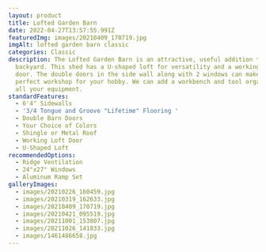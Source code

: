 ```yaml
---
layout: product
title: Lofted Garden Barn
date: 2022-04-27T13:57:55.991Z
featuredImg: images/20210409_170719.jpg
imgAlt: lofted garden barn classic
categories: Classic
description: The Lofted Garden Barn is an attractive, useful addition to your
  backyard. This shed has a U-shaped loft for versatility and a working loft
  door. The double doors in the side wall along with 2 windows can make this a
  perfect workshop for your hobby. We can add a workbench and tool organizer for
  all your equipment.
standardFeatures:
  - 6'4" Sidewalls
  - '3/4 Tongue and Groove "Lifetime" Flooring '
  - Double Barn Doors
  - Your Choice of Colors
  - Shingle or Metal Roof
  - Working Loft Door
  - U-Shaped Loft
recommendedOptions:
  - Ridge Ventilation
  - 24"x27" Windows
  - Aluminum Ramp Set
galleryImages:
  - images/20210226_160459.jpg
  - images/20210319_162633.jpg
  - images/20210409_170719.jpg
  - images/20210421_095519.jpg
  - images/20211001_153807.jpg
  - images/20211026_141833.jpg
  - images/1461486658.jpg
---
```

